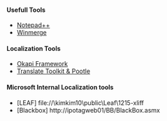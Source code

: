 #### Usefull Tools
* [Notepad++](http://notepad-plus-plus.org/)
* [Winmerge](http://winmerge.org/)

#### Localization Tools
* [Okapi Framework](http://okapi.opentag.com/)
* [Translate Toolkit & Pootle](http://translate.sourceforge.net/wiki/toolkit/index)

#### Microsoft Internal Localization tools
* [LEAF] file://\\kimkim10\public\Leaf\1215-xliff
* [Blackbox] http://ipotagweb01/BB/BlackBox.asmx